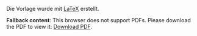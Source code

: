Die Vorlage wurde mit [LaTeX](/wissenschaft/latex) erstellt.

<object data="wissenschaft/template.pdf" type="application/pdf" width="100%" height="900">
   <p><b>Fallback content</b>: This browser does not support PDFs. Please download the PDF to view it: <a href="wissenschaft/template.pdf">Download PDF</a>.</p>
</object>	
